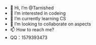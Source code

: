 - 👋 Hi, I’m @Tarnished
- 👀 I’m interested in codeing
- 🌱 I’m currently learning CS
- 💞️ I’m looking to collaborate on aspects 
- 📫 How to reach me?
- QQ：1579393473
<!---
Lihua-Star/Lihua-Star is a ✨ special ✨ repository because its `README.md` (this file) appears on your GitHub profile.
You can click the Preview link to take a look at your changes.
--->
